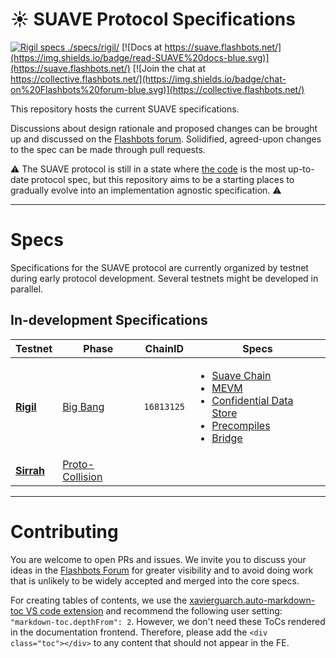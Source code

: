# ☀️ SUAVE Protocol Specifications

<div class="toc">

[![Rigil specs ./specs/rigil/](https://img.shields.io/badge/jump%20into-Rigil%20Specs-purple.svg)](./specs/rigil/)
[![Docs at https://suave.flashbots.net/](https://img.shields.io/badge/read-SUAVE%20docs-blue.svg)](https://suave.flashbots.net/)
[![Join the chat at https://collective.flashbots.net/](https://img.shields.io/badge/chat-on%20Flashbots%20forum-blue.svg)](https://collective.flashbots.net/)

</div>

This repository hosts the current SUAVE specifications.

Discussions about design rationale and proposed changes can be brought up and discussed on the [Flashbots forum](https://collective.flashbots.net/). Solidified, agreed-upon changes to the spec can be made through pull requests.

⚠️ The SUAVE protocol is still in a state where [the code](https://github.com/flashbots/suave-geth) is the most up-to-date protocol spec, but this repository aims to be a starting places to gradually evolve into an implementation agnostic specification. ⚠️

---

# Specs

Specifications for the SUAVE protocol are currently organized by testnet during early protocol development. Several testnets might be developed in parallel.

## In-development Specifications

| Testnet | Phase | ChainID | Specs |
| - | - | - | - |
| [**Rigil**](/specs/rigil/) | [Big Bang](/assets/future_roadmap_draft.png) |`16813125` | <ul><li>[Suave Chain](specs/rigil/suave-chain.md)</li><li>[MEVM](specs/rigil/mevm.md)</li><li>[Confidential Data Store](specs/rigil/confidential-data-store.md)</li><li>[Precompiles](specs/rigil/precompiles.md)</li><li>[Bridge](specs/rigil/bridge.md)</li></ul></ul>|
| [**Sirrah**](/specs/sirrah/) | [Proto-Collision](/assets/future_roadmap_draft.png) | | |



---

# Contributing

You are welcome to open PRs and issues. We invite you to discuss your ideas in the [Flashbots Forum](https://collective.flashbots.net/) for greater visibility and to avoid doing work that is unlikely to be widely accepted and merged into the core specs.

For creating tables of contents, we use the [xavierguarch.auto-markdown-toc VS code extension](https://marketplace.visualstudio.com/items?itemName=xavierguarch.auto-markdown-toc) and recommend the following user setting: `"markdown-toc.depthFrom": 2`. However, we don't need these ToCs rendered in the documentation frontend. Therefore, please add the `<div class="toc"></div>` to any content that should not appear in the FE.